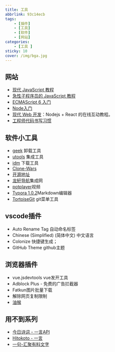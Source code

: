 ```yaml
---
title: 工具
abbrlink: 93c14ecb
tags:
    - [插件]
    - [工具]
    - [软件]
    - [网站]
categories:
    - [工具 ]
sticky: 10
cover: /img/bga.jpg
---
```

## 网站
- [现代 JavaScript 教程](https://zh.javascript.info/)
- [急性子程序员的 JavaScript 教程](https://exploringjs.com/impatient-js/index.html)
- [ECMAScript 6 入门](https://es6.ruanyifeng.com/)
- [Node入门](https://www.nodebeginner.org/index-zh-cn.html)
- [现代 Web 开发](https://fullstackopen.com/en)：Nodejs + React 的在线互动教程。
- [工程师代码书写习惯](http://alloyteam.github.io/CodeGuide/)

<!-- more -->

## 软件小工具
- [geek](https://geekuninstaller.com/download) 卸载工具
- [utools](http://www.u.tools/) 集成工具
- [idm](https://www.423down.com/575.html) 下载工具
- [Clone-Wars](https://github.com/GorvGoyl/Clone-Wars)
- [开源地址](https://github.com/Z4nzu/hackingtool)
- [龙轩导航](http://ilxdh.com/)集成网
- [potplayer](http://potplayer.tv/?lang=zh_CN)视频
- [Typora 1.0.2](https://www.ghxi.com/typora.html)Markdown编辑器
- [TortoiseGit](https://tortoisegit.org/download/) git菜单工具
## vscode插件
- Auto Rename Tag 自动命名标签
- Chinese (Simplified) (简体中文) 中文语言
- Colonize 快捷键生成；
- GitHub Theme github主题
## 浏览器插件
- vue.jsdevtools vue发开工具
- Adblock Plus - 免费的广告拦截器
- Fatkun图片批量下载
- 解除网页复制限制
- [油猴](https://greasyfork.org/zh-CN/)

## 用不到系列

- [今日诗词 - 一言API](https://www.jinrishici.com/)
- [Hitokoto - 一言](https://hitokoto.cn/)
- [一句-汇聚有料文字 ](https://yijuzhan.com/)